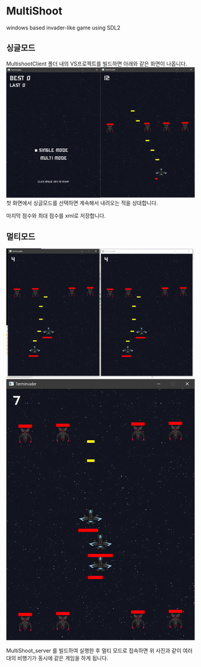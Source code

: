 # MultiShoot
windows based invader-like game using SDL2

## 싱글모드
MultishootClient 폴더 내의 VS프로젝트를 빌드하면 아래와 같은 화면이 나옵니다.
![image1](./readmeResource/image_1.png)
첫 화면에서 싱글모드를 선택하면 계속해서 내려오는 적을 상대합니다.

마지막 점수와 최대 점수를 xml로 저장합니다.

## 멀티모드
![image2](./readmeResource/image_2.png)
![image3](./readmeResource/image_3.png)

MultiShoot_server 를 빌드하여 실행한 후 멀티 모드로 접속하면 위 사진과 같이 여러대의 비행기가 동시에 같은 게임을 하게 됩니다.
